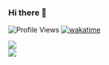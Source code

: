 ### Hi there 👋

<!-- BADGES -->
![Profile Views](https://hits.seeyoufarm.com/api/count/incr/badge.svg?url=https://github.com/Wordllban/&count_bg=%23EB28BE&title_bg=%23555555&icon=&icon_color=%23E7E7E7&title=Profile%20Views)
[![wakatime](https://wakatime.com/badge/user/01a20e69-26f7-4f31-bdbc-15299317e534.svg)](https://wakatime.com/@01a20e69-26f7-4f31-bdbc-15299317e534)

<!-- STATS -->
<p align="start">
<img src="https://github-readme-stats.vercel.app/api?username=Wordllban&show_icons=true&&theme=jolly" />
<br />
<img src="https://github-readme-stats.vercel.app/api/top-langs/?username=wordllban&layout=compact&theme=jolly"/>
</p>

<!--
**Wordllban/Wordllban** is a ✨ _special_ ✨ repository because its `README.md` (this file) appears on your GitHub profile.

Here are some ideas to get you started:

- 🔭 I’m currently working on ...
- 🌱 I’m currently learning ...
- 👯 I’m looking to collaborate on ...
- 🤔 I’m looking for help with ...
- 💬 Ask me about ...
- 📫 How to reach me: ...
- 😄 Pronouns: ...
- ⚡ Fun fact: ...
-->
